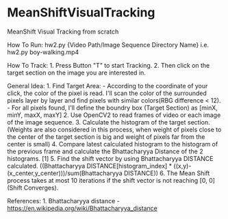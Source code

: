 # MeanShiftVisualTracking
MeanShift Visual Tracking from scratch

How To Run:
	hw2.py {Video Path/Image Sequence Directory Name}
	i.e. hw2.py boy-walking.mp4

How To Track:
	1. Press Button "T" to start Tracking.
	2. Then click on the target section on the image you are interested in.

General Idea:
	1. Find Target Area:
		- According to the coordinate of your click, the color of the pixel is read. I'll scan the color of the surrounded pixels layer by layer and find pixels with similar colors(RBG difference < 12). 
		- For all pixels found, I'll define the boundry box (Target Section) as [minX, minY, maxX, maxY]
	2. Use OpenCV2 to read frames of video or each image of the image sequence.
	3. Calculate the histogram of the target section.
	(Weights are also considered in this process, when weight of pixels close to the center of the target section is big and weight of pixels far from the center is small)
	4. Compare latest calculated histogram to the histogram of the previous frame and calculate the Bhattacharyya Distance of the 2 histograms. [1]
	5. Find the shift vector by using Bhattacharyya DISTANCE calculated. ((Bhattacharyya DISTANCE[histogram_index] * ((x,y)-(x_center,y_center)))/sum(Bhattacharyya DISTANCE))
	6. The Mean Shift process takes at most 10 iterations if the shift vector is not reaching [0, 0](Shift Converges).
	
References:
	1. Bhattacharyya distance - https://en.wikipedia.org/wiki/Bhattacharyya_distance